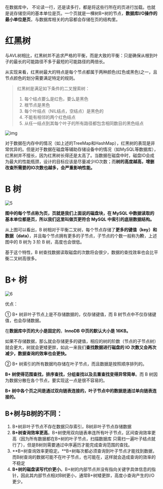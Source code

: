 在数据库中， 不论读一行，还是读多行，都是将这些行所在的页进行加载。也就是说存储空间的基本单位是页。一个页就是一棵树B+树的节点，**数据库I/O操作的最小单位是页**，与数据库相关的内容都会存储在页的结构里。

# 红黑树

与AVL树相比，红黑树并不追求严格的平衡，而是大致的平衡：只是确保从根到叶子的最长的可能路径不多于最短的可能路径的两倍长。

从实现来看，红黑树最大的特点是每个节点都属于两种颜色(红色或黑色)之一，且节点颜色的划分需要满足特定的规则。

> 红黑树是满足如下条件的二叉搜索树：
>
> 1. 每个结点要么是红色，要么是黑色
> 2. 根节点是黑色
> 3. 每个叶结点（NIL结点，空结点）是黑色的
> 4. 不能有相邻的两个红色结点
> 5. 从任一结点到其每个叶子的所有路径都包含相同数目的黑色结点

![img](https://pict-picgo.oss-cn-hangzhou.aliyuncs.com/picture2/202204011114834.jpeg)

对于数据在内存中的情况（如上述的TreeMap和HashMap），红黑树的表现是非常优异的。但是对于数据在磁盘等辅助存储设备中的情况（如MySQL等数据库），红黑树并不擅长，因为红黑树长得还是太高了。当数据在磁盘中时，磁盘IO会成为最大的性能瓶颈，设计的目标应该是尽量减少IO次数；而**树的高度越高，增删改查所需要的IO次数也越多，会严重影响性能。**

# B 树

![5](https://pict-picgo.oss-cn-hangzhou.aliyuncs.com/picture2/202204011115593.png)

**图中的每个节点称为页，页就是我们上面说的磁盘块，在 MySQL 中数据读取的基本单位都是页，所以我们这里叫做页更符合 MySQL 中索引的底层数据结构。**

从上图可以看出，B 树相对于平衡二叉树，每个节点存储了**更多的键值（key）和数据（data）**，并且每个节点拥有更多的子节点，子节点的个数一般称为**阶**，上述图中的 B 树为 3 阶 B 树，高度也会很低。

基于这个特性，B 树查找数据读取磁盘的次数将会很少，数据的查找效率也会比平衡二叉树高很多。

# B+ 树

![6](https://pict-picgo.oss-cn-hangzhou.aliyuncs.com/picture2/202204011115353.png)

优点：

① B+ 树非叶子节点上是不存储数据的，仅存储键值，而 B 树节点中不仅存储键值，也会存储数据。

在**数据库中页的大小是固定的**，**InnoDB 中页的默认大小是 16KB。**

如果不存储数据，那么就会存储更多的键值，相应的树的阶数（节点的子节点树）就会更大，树就会更矮更胖，如此一来我们**查找数据进行磁盘的 IO 次数又会再次减少，数据查询的效率也会更快。**

② B+ 树索引的所有数据均存储在叶子节点，而且数据是按照顺序排列的。

**B+ 树使得范围查找，排序查找，分组查找以及去重查找变得异常简单**。而 B 树因为数据分散在各个节点，要实现这一点是很不容易的。

**B+ 树中各个页之间是通过双向链表连接的，叶子节点中的数据是通过单向链表连接的。**

## B+树与B树的不同：

1. B+树非叶子节点不存在数据只存索引，B树非叶子节点存储数据
2. **B+树查询效率更高**。B+树使用双向链表串连所有叶子节点，区间查询效率更高（因为所有数据都在B+树的叶子节点，扫描数据库 只需扫一遍叶子结点就行了），但是B树则需要通过中序遍历才能完成查询范围的查找。
3. **B+树查询效率更稳定。**B+树每次都必须查询到叶子节点才能找到数据，而B树查询的数据可能不在叶子节点，也可能在，这样就会造成查询的效率的不稳定
4. **B+树的磁盘读写代价更小**。B+树的内部节点并没有指向关键字具体信息的指针，因此其内部节点相对B树更小，通常B+树矮更胖，高度小查询产生的I/O更少。



